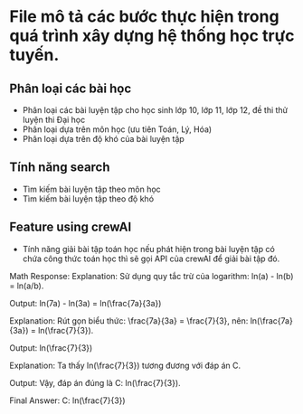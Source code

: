# File mô tả các bước thực hiện trong quá trình xây dựng hệ thống học trực tuyến.

## Phân loại các bài học
- Phân loại các bài luyện tập cho học sinh lớp 10, lớp 11, lớp 12, đề thi thử luyện thi Đại học
- Phân loại dựa trên môn học (ưu tiên Toán, Lý, Hóa)
- Phân loại dựa trên độ khó của bài luyện tập

## Tính năng search
- Tìm kiếm bài luyện tập theo môn học
- Tìm kiếm bài luyện tập theo độ khó

## Feature using crewAI
- Tính năng giải bài tập toán học nếu phát hiện trong bài luyện tập có 
chứa công thức toán học thì sẽ gọi API của crewAI để giải bài tập đó.


Math Response:
Explanation: Sử dụng quy tắc trừ của logarithm: ln(a) - ln(b) = ln(a/b).

Output: ln(7a) - ln(3a) = ln(\frac{7a}{3a})

Explanation: Rút gọn biểu thức: \frac{7a}{3a} = \frac{7}{3}, nên: ln(\frac{7a}{3a}) = ln(\frac{7}{3}).

Output: ln(\frac{7}{3})

Explanation: Ta thấy ln(\frac{7}{3}) tương đương với đáp án C.

Output: Vậy, đáp án đúng là C: ln(\frac{7}{3}).

Final Answer:
C: ln(\frac{7}{3})